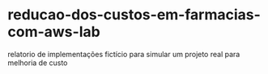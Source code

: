 # reducao-dos-custos-em-farmacias-com-aws-lab
relatorio de implementações fictício para simular um projeto real para melhoria de custo
